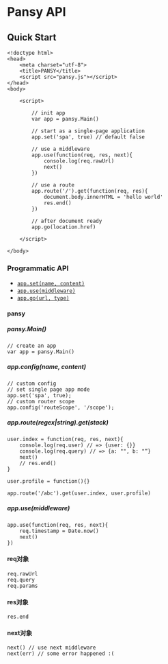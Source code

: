 # Pansy API


## Quick Start

    <!doctype html>
    <head>
        <meta charset="utf-8">
        <title>PANSY</title>
        <script src="pansy.js"></script>
    </head>
    <body>
        
        <script>
    
            // init app
            var app = pansy.Main()
    
            // start as a single-page application
            app.set('spa', true) // default false
    
            // use a middleware
            app.use(function(req, res, next){
                console.log(req.rawUrl)
                next()
            })
    
            // use a route
            app.route('/').get(function(req, res){
                document.body.innerHTML = 'hello world'
                res.end()
            })
    
            // after document ready
            app.go(location.href)
    
        </script>
        
    </body>
    

### Programmatic API

* <code>[app.set(name, content)]()</code>
* <code>[app.use(middleware)]()</code>
* <code>[app.go(url, type)]()</code>

#### pansy

##### pansy.Main()

    // create an app
    var app = pansy.Main()
    

##### app.config(name, content)

    // custom config
    // set single page app mode
    app.set('spa', true);
    // custom router scope
    app.config('routeScope', '/scope');


##### app.route(regex|string).get(stack)

    user.index = function(req, res, next){
        console.log(req.user) // => {user: {}}
        console.log(req.query) // => {a: "", b: "“}
        next()
        // res.end()
    }

    user.profile = function(){}

    app.route('/abc').get(user.index, user.profile)

##### app.use(middleware)

    app.use(function(req, res, next){
        req.timestamp = Date.now()
        next()
    })


#### req对象

    req.rawUrl
    req.query
    req.params

#### res对象

    res.end
    
    
#### next对象

    next() // use next middleware
    next(err) // some error happened :(
    